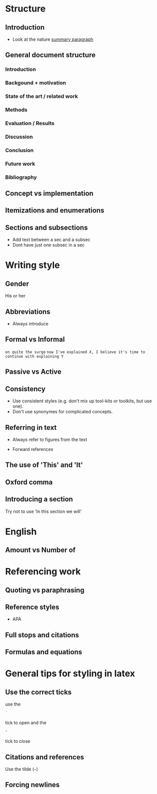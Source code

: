 # Structure

## Introduction
- Look at the nature [summary paragraph](http://www.cbs.umn.edu/sites/default/files/public/downloads/Annotated_Nature_abstract.pdf)

## General document structure
### Introduction
### Backgound + motivation
### State of the art / related work
### Methods
### Evaluation / Results
### Discussion
### Conclusion
### Future work
### Bibliography

## Concept vs implementation

## Itemizations and enumerations

## Sections and subsections
- Add text between a sec and a subsec
- Dont have just one subsec in a sec

# Writing style

## Gender
His or her

## Abbreviations
- Always introduce

## Formal vs Informal
`on quite the surge`
`now I've explained X, I believe it's time to continue with explaining Y`

## Passive vs Active

## Consistency
- Use consistent styles (e.g. don't mix up tool-kits or toolkits, but use one).
- Don't use synonymes for complicated concepts.

## Referring in text
- Always refer to figures from the text

- Forward references

## The use of 'This' and 'It'

## Oxford comma

## Introducing a section
Try not to use 'In this section we will'

# English

## Amount vs Number of

# Referencing work

## Quoting vs paraphrasing

## Reference styles
- APA

## Full stops and citations

## Formulas and equations

# General tips for styling in latex

## Use the correct ticks
use the 
```
`
```
tick to open and the 
```
'
``` 
tick to close

## Citations and references
Use the tilde (`~`)

## Forcing newlines
